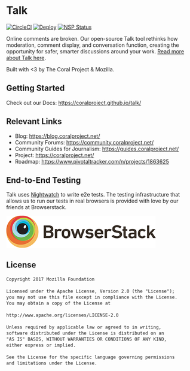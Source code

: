 # Talk

[![CircleCI](https://circleci.com/gh/coralproject/talk.svg?style=svg)](https://circleci.com/gh/coralproject/talk)
[![Deploy](https://www.herokucdn.com/deploy/button.svg)](https://dashboard.heroku.com/new?template=https%3A%2F%2Fgithub.com%2Fcoralproject%2Ftalk&env[TALK_FACEBOOK_APP_ID]=ignore&env[TALK_FACEBOOK_APP_SECRET]=ignore)
[![NSP Status](https://nodesecurity.io/orgs/coralproject/projects/07ce2e4c-99fb-48f8-b50b-69d2d2c081b8/badge)](https://nodesecurity.io/orgs/coralproject/projects/07ce2e4c-99fb-48f8-b50b-69d2d2c081b8)

Online comments are broken. Our open-source Talk tool rethinks how moderation, comment display, and conversation function, creating the opportunity for safer, smarter discussions around your work. [Read more about Talk here](https://coralproject.net/products/talk.html).

Built with <3 by The Coral Project & Mozilla.

## Getting Started

Check out our Docs: https://coralproject.github.io/talk/

## Relevant Links

- Blog: https://blog.coralproject.net/
- Community Forums: https://community.coralproject.net/
- Community Guides for Journalism: https://guides.coralproject.net/
- Project: https://coralproject.net/
- Roadmap: https://www.pivotaltracker.com/n/projects/1863625

## End-to-End Testing

Talk uses [Nightwatch](http://nightwatchjs.org/) to write e2e tests. The testing infrastructure that allows us to run our tests in real browsers is provided with love by our friends at Browserstack.


![](/public/img/browserstack_logo.png)

## License

    Copyright 2017 Mozilla Foundation

    Licensed under the Apache License, Version 2.0 (the "License");
    you may not use this file except in compliance with the License.
    You may obtain a copy of the License at

    http://www.apache.org/licenses/LICENSE-2.0

    Unless required by applicable law or agreed to in writing,
    software distributed under the License is distributed on an
    "AS IS" BASIS, WITHOUT WARRANTIES OR CONDITIONS OF ANY KIND,
    either express or implied.

    See the License for the specific language governing permissions
    and limitations under the License.
